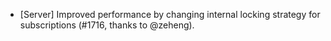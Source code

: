 * [Server] Improved performance by changing internal locking strategy for subscriptions (#1716, thanks to @zeheng).
